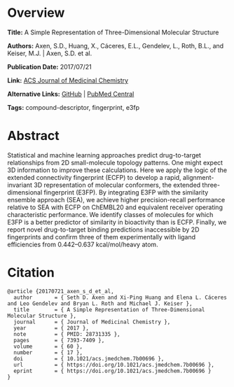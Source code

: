 # Overview
**Title:**
A Simple Representation of Three-Dimensional Molecular Structure

**Authors:**
Axen, S.D., Huang, X., Cáceres, E.L., Gendelev, L., Roth, B.L., and Keiser, M.J. |
Axen, S.D. et al.

**Publication Date:**
2017/07/21

**Link:**
[ACS Journal of Medicinal Chemistry](https://pubs.acs.org/doi/full/10.1021/acs.jmedchem.7b00696)

**Alternative Links:**
[GitHub](https://github.com/keiserlab/e3fp/tree/1.1) |
[PubMed Central](https://pmc.ncbi.nlm.nih.gov/articles/PMC6075869)

**Tags:**
compound-descriptor, fingerprint, e3fp


# Abstract
Statistical and machine learning approaches predict drug-to-target relationships from 2D small-molecule topology patterns.
One might expect 3D information to improve these calculations.
Here we apply the logic of the extended connectivity fingerprint (ECFP) to develop a rapid, alignment-invariant 3D representation of molecular conformers, the extended three-dimensional fingerprint (E3FP).
By integrating E3FP with the similarity ensemble approach (SEA), we achieve higher precision-recall performance relative to SEA with ECFP on ChEMBL20 and equivalent receiver operating characteristic performance.
We identify classes of molecules for which E3FP is a better predictor of similarity in bioactivity than is ECFP.
Finally, we report novel drug-to-target binding predictions inaccessible by 2D fingerprints and confirm three of them experimentally with ligand efficiencies from 0.442–0.637 kcal/mol/heavy atom.


# Citation
```
@article {20170721_axen_s_d_et_al,
  author       = { Seth D. Axen and Xi-Ping Huang and Elena L. Cáceres and Leo Gendelev and Bryan L. Roth and Michael J. Keiser },
  title        = { A Simple Representation of Three-Dimensional Molecular Structure },
  journal      = { Journal of Medicinal Chemistry },
  year         = { 2017 },
  note         = { PMID: 28731335 },
  pages        = { 7393-7409 },
  volume       = { 60 },
  number       = { 17 },
  doi          = { 10.1021/acs.jmedchem.7b00696 },
  url          = { https://doi.org/10.1021/acs.jmedchem.7b00696 },
  eprint       = { https://doi.org/10.1021/acs.jmedchem.7b00696 }
}
```
